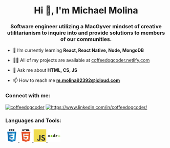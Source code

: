 <h1 align="center">Hi 👋, I'm Michael Molina</h1>
<h3 align="center">Software engineer utilizing a MacGyver mindset of creative utilitarianism to inquire into and provide solutions to members of our communities.</h3>

- 🌱 I’m currently learning **React, React Native, Node, MongoDB**

- 👨‍💻 All of my projects are available at [coffeedogcoder.netlify.com](coffeedogcoder.netlify.com)

- 💬 Ask me about **HTML, CS, JS**

- 📫 How to reach me **m.molina92392@icloud.com**

<h3 align="left">Connect with me:</h3>
<p align="left">
<a href="https://twitter.com/coffeedogcoder" target="blank"><img align="center" src="https://raw.githubusercontent.com/rahuldkjain/github-profile-readme-generator/master/src/images/icons/Social/twitter.svg" alt="coffeedogcoder" height="30" width="40" /></a>
<a href="https://linkedin.com/in/https://www.linkedin.com/in/coffeedogcoder/" target="blank"><img align="center" src="https://raw.githubusercontent.com/rahuldkjain/github-profile-readme-generator/master/src/images/icons/Social/linked-in-alt.svg" alt="https://www.linkedin.com/in/coffeedogcoder/" height="30" width="40" /></a>
</p>

<h3 align="left">Languages and Tools:</h3>
<p align="left"> <a href="https://www.w3schools.com/css/" target="_blank" rel="noreferrer"> <img src="https://raw.githubusercontent.com/devicons/devicon/master/icons/css3/css3-original-wordmark.svg" alt="css3" width="40" height="40"/> </a> <a href="https://www.w3.org/html/" target="_blank" rel="noreferrer"> <img src="https://raw.githubusercontent.com/devicons/devicon/master/icons/html5/html5-original-wordmark.svg" alt="html5" width="40" height="40"/> </a> <a href="https://developer.mozilla.org/en-US/docs/Web/JavaScript" target="_blank" rel="noreferrer"> <img src="https://raw.githubusercontent.com/devicons/devicon/master/icons/javascript/javascript-original.svg" alt="javascript" width="40" height="40"/> </a> <a href="https://nodejs.org" target="_blank" rel="noreferrer"> <img src="https://raw.githubusercontent.com/devicons/devicon/master/icons/nodejs/nodejs-original-wordmark.svg" alt="nodejs" width="40" height="40"/> </a> </p>

